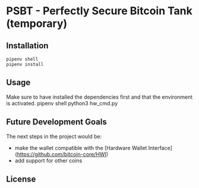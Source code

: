 # PSBT - Perfectly Secure Bitcoin Tank (temporary)
## Installation
    pipenv shell
    pipenv install
  
## Usage
Make sure to have installed the dependencies first and that the environment is activated.
    pipenv shell
    python3 hw_cmd.py

## Future Development Goals
The next steps in the project would be:
 - make the wallet compatible with the [Hardware Wallet Interface] (https://github.com/bitcoin-core/HWI)
 - add support for other coins

## License
